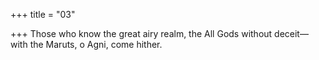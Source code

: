 +++
title = "03"

+++
Those who know the great airy realm, the All Gods without deceit— with the Maruts, o Agni, come hither.